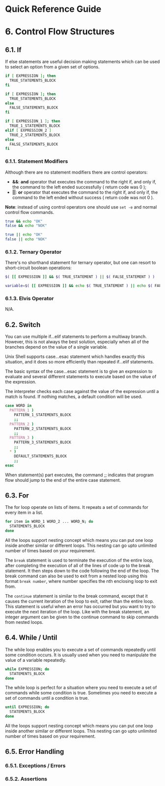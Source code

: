 Quick Reference Guide
=====================

# 6. Control Flow Structures

## 6.1. If

If else statements are useful decision making statements which can be used to select an option from a given set of options.

```bash
if [ EXPRESSION ]; then
  TRUE_STATEMENTS_BLOCK
fi

if [ EXPRESSION ]; then
  TRUE_STATEMENTS_BLOCK
else
  FALSE_STATEMENTS_BLOCK
fi

if [ EXPRESSION_1 ]; then
  TRUE_1_STATEMENTS_BLOCK
elif [ EXPRESSION_2 ]
  TRUE_2_STATEMENTS_BLOCK
else
  FALSE_STATEMENTS_BLOCK
fi
```

### 6.1.1. Statement Modifiers

Although there are no statement modifiers there are control operators:

- **&&**: **and** operator that executes the command to the right if, and only if, the command to the left ended successfully ( return code was 0 );
- **||**: **or** operator that executes the command to the right if, and only if, the command to the left ended without success ( return code was not 0 ).

**Note**: instead of using control operators one should use ```set -e``` and normal control flow commands.

```bash
true && echo "OK"
false && echo "NOK"

true || echo "OK"
false || echo "NOK"
```

### 6.1.2. Ternary Operator

There's no shorthand statement for ternary operator, but one can resort to short-circuit boolean operations:

```bash
$( [[ EXPRESSION ]] && $( TRUE_STATEMENT ) || $( FALSE_STATEMENT ) )

variable=$( [[ EXPRESSION ]] && echo $( TRUE_STATEMENT ) || echo $( FALSE_STATEMENT ) )
```

### 6.1.3. Elvis Operator

N/A.

## 6.2. Switch

You can use multiple if...elif statements to perform a multiway branch. However, this is not always the best solution, especially when all of the branches depend on the value of a single variable.

Unix Shell supports case...esac statement which handles exactly this situation, and it does so more efficiently than repeated if...elif statements.

The basic syntax of the case...esac statement is to give an expression to evaluate and several different statements to execute based on the value of the expression.

The interpreter checks each case against the value of the expression until a match is found. If nothing matches, a default condition will be used.

```bash
case WORD in
  PATTERN_1 )
    PATTERN_1_STATEMENTS_BLOCK
    ;;
  PATTERN_2 )
    PATTERN_2_STATEMENTS_BLOCK
    ;;
  PATTERN_3 )
    PATTERN_3_STATEMENTS_BLOCK
    ;;
  * )
    DEFAULT_STATEMENTS_BLOCK
    ;;
esac
```

When statement(s) part executes, the command ;; indicates that program flow should jump to the end of the entire case statement.

## 6.3. For

The for loop operate on lists of items. It repeats a set of commands for every item in a list.

```bash
for item in WORD_1 WORD_2 ... WORD_N; do
  STATEMENTS_BLOCK
done
```

All the loops support nesting concept which means you can put one loop inside another similar or different loops. This nesting can go upto unlimited number of times based on your requirement.

The ```break``` statement is used to terminate the execution of the entire loop, after completing the execution of all of the lines of code up to the break statement. It then steps down to the code following the end of the loop.
The break command can also be used to exit from a nested loop using this format ```break number```, where number specifies the nth enclosing loop to exit from.

The ```continue``` statement is similar to the break command, except that it causes the current iteration of the loop to exit, rather than the entire loop. This statement is useful when an error has occurred but you want to try to execute the next iteration of the loop. Like with the break statement, an integer argument can be given to the continue command to skip commands from nested loops.

## 6.4. While / Until

The while loop enables you to execute a set of commands repeatedly until some condition occurs. It is usually used when you need to manipulate the value of a variable repeatedly.

```bash
while EXPRESSION; do
  STATEMENTS_BLOCK
done
```

The while loop is perfect for a situation where you need to execute a set of commands while some condition is true. Sometimes you need to execute a set of commands until a condition is true.

```bash
until EXPRESSION; do
  STATEMENTS_BLOCK
done
```

All the loops support nesting concept which means you can put one loop inside another similar or different loops. This nesting can go upto unlimited number of times based on your requirement.

## 6.5. Error Handling

### 6.5.1. Exceptions / Errors

### 6.5.2. Assertions
